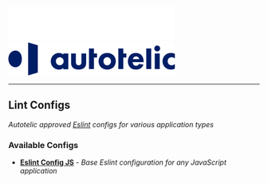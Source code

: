 ![Autotelic Logo](./assets/logo_light.svg#gh-dark-mode-only)
![Autotelic Logo](./assets/logo_dark.svg#gh-light-mode-only)

___

## Lint Configs

*Autotelic approved [Eslint](https://eslint.org/docs/latest/) configs for various application types*

### Available Configs

 - [**Eslint Config JS**](./packages/eslint-config-js/README.md) - *Base Eslint configuration for any JavaScript application*
